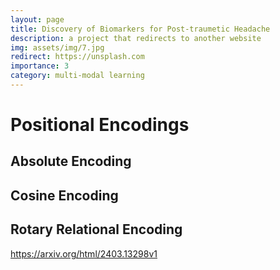 ```yaml
---
layout: page
title: Discovery of Biomarkers for Post-traumetic Headache
description: a project that redirects to another website
img: assets/img/7.jpg
redirect: https://unsplash.com
importance: 3
category: multi-modal learning
---
```



# Positional Encodings

## Absolute Encoding

## Cosine Encoding

## Rotary Relational Encoding
https://arxiv.org/html/2403.13298v1